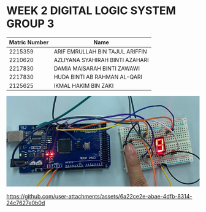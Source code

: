 # WEEK 2 DIGITAL LOGIC SYSTEM GROUP 3

| Matric Number | Name                            |
| ------------- | ------------------------------- |
| 2215359       | ARIF EMRULLAH BIN TAJUL ARIFFIN |
| 2210620       | AZLIYANA SYAHIRAH BINTI AZAHARI |
| 2217830       | DAMIA MAISARAH BINTI ZAWAWI     |
| 2217830       | HUDA BINTI AB RAHMAN AL-QARI    |
| 2125625       | IKMAL HAKIM BIN ZAKI            |

![Working 7 Segment LED with Button](image.jpg)

https://github.com/user-attachments/assets/6a22ce2e-abae-4dfb-8314-24c7627e0b0d

